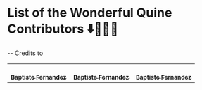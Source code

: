 # List of the Wonderful Quine Contributors ⬇️🚀👯‍♀️

<table>
    <tbody>
        <tr>
            <td align="center">
                <a href="https://github.com/fernandezbaptiste">
                    <br />
                    <sub><b>Baptiste Fernandez</b></sub>
                </a> 
            </td>
            <td align="center">
                <a href="https://github.com/fernandezbaptiste">
                    <br />
                    <sub><b>Baptiste Fernandez</b></sub>
                </a> 
            </td>
            <td align="center">
                <a href="https://github.com/fernandezbaptiste">
                    <br />
                    <sub><b>Baptiste Fernandez</b></sub>
                </a> 
            </td>
        </tr>
        
            
            
           
-- Credits to 
